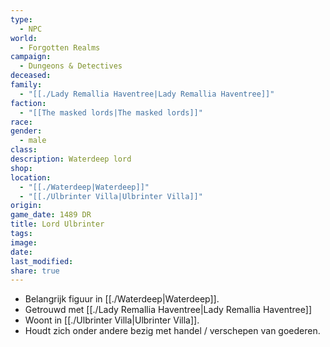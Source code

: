 ```yaml
---
type:
  - NPC
world:
  - Forgotten Realms
campaign:
  - Dungeons & Detectives
deceased: 
family:
  - "[[./Lady Remallia Haventree|Lady Remallia Haventree]]"
faction:
  - "[[The masked lords|The masked lords]]"
race: 
gender:
  - male
class: 
description: Waterdeep lord
shop: 
location:
  - "[[./Waterdeep|Waterdeep]]"
  - "[[./Ulbrinter Villa|Ulbrinter Villa]]"
origin: 
game_date: 1489 DR
title: Lord Ulbrinter
tags: 
image: 
date: 
last_modified: 
share: true
---
```

* Belangrijk figuur in [[./Waterdeep|Waterdeep]].
* Getrouwd met [[./Lady Remallia Haventree|Lady Remallia Haventree]] 
* Woont in [[./Ulbrinter Villa|Ulbrinter Villa]].
* Houdt zich onder andere bezig met handel / verschepen van goederen.

